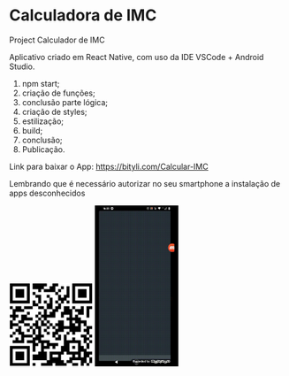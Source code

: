 # Calculadora de IMC
Project Calculador de IMC

Aplicativo criado em React Native, com uso da IDE VSCode + Android Studio.

1. npm start;
2. criação de funções;
3. conclusão parte lógica;
4. criação de styles;
5. estilização;
6. build;
7. conclusão;
8. Publicação.

Link para baixar o App: https://bityli.com/Calcular-IMC
<p>Lembrando que é necessário autorizar no seu smartphone a instalação de apps desconhecidos</p>

<img width="30%" src="./assets/QR-code-Calcular-IMC.png">
<img width="30%" src="./assets/testefinal.gif">




